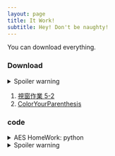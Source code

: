 ```yaml
---
layout: page
title: It Work!
subtitle: Hey! Don't be naughty!
---
```


You can download everything.

### Download

<details>
  <summary>Spoiler warning</summary>
  
1. [視窗作業 5-2](./assets/downloadFile/f74101220_practice_5_2.zip)
2. [ColorYourParenthesis](./assets/downloadFile/colorParenthesis.exe)
  
</details>

1. [視窗作業 5-2](./assets/downloadFile/f74101220_practice_5_2.zip)
2. [ColorYourParenthesis](./assets/downloadFile/colorParenthesis.exe)

### code
<details>
  <summary>AES HomeWork: python</summary>
  
somthing...

```python
from base64 import b64decode, b64encode
from Crypto.Cipher import AES

# Encypt test
# key = b'123456789\0\0\0\0\0\0\0'
# plainText = bytes('security\0\0\0\0\0\0\0\0', 'utf-8')
# cipher = AES.new(key, AES.MODE_ECB)
# encryptText =  cipher.encrypt(plainText)
# encryptText = b64encode(encryptText).decode('utf-8')
# print(encryptText)

# Decypt
encryptText = b64decode("16zvA3lnMuWHoE5PpaJheQ==")

charList = list("!\"#$%&\\'()*+,-./0123456789:;<=>?@ABCDEFGHIJKLMNOPQRSTUVWXYZ[\\]^_`abcdefghijklmnopqrstuvwxyz{|}~")
len_charList = len(charList)

with open("record.txt", "w") as file:

    a=b=c=d=0
    for i in range(len_charList):
        for j in range(len_charList):
            for k in range(len_charList):
                for m in range(len_charList):
                    key_text=f"s{charList[i]}hv{charList[j]}4z*{charList[k]}7d*t{charList[m]}Ce"
                    # print(key_text)
                    key = bytes(key_text, 'utf-8')
                    cipher = AES.new(key, AES.MODE_ECB)
                    plainText = cipher.decrypt(encryptText)
                    try:
                        file.write(plainText.decode('utf-8')+'\n')
                        # print(plainText.decode('utf-8')+"\n")
                        # print(key_text+'\n')
                    except Exception:
                        continue
        print(i)
```
  
</details>

<details>
  <summary>Spoiler warning</summary>
  
  Spoiler text. Note that it's important to have a space after the summary tag. You should be able to write any markdown you want inside the `<details>` tag... just make sure you close `<details>` afterward.
  
  ```javascript
  console.log("I'm a code block!");
  ```
  
</details>

